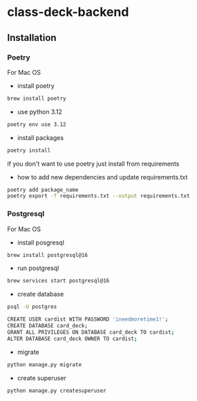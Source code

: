 # class-deck-backend

## Installation

### Poetry

For Mac OS

- install poetry

```sh
brew install poetry
```

- use python 3.12

```sh
poetry env use 3.12
```

- install packages

```sh
poetry install
```

if you don't want to use poetry just install from requirements

- how to add new dependencies and update requirements.txt

```sh
poetry add package_name
poetry export -f requirements.txt --output requirements.txt
```

### Postgresql

For Mac OS

- install posgresql

```sh
brew install postgresql@16
```

- run postgresql

```sh
brew services start postgresql@16
```

- create database

```sh
psql -U postgres
```

```sh
CREATE USER cardist WITH PASSWORD 'ineedmoretime1!';
CREATE DATABASE card_deck;
GRANT ALL PRIVILEGES ON DATABASE card_deck TO cardist;
ALTER DATABASE card_deck OWNER TO cardist;
```

- migrate

```sh
python manage.py migrate
```

- create superuser

```sh
python manage.py createsuperuser
```

